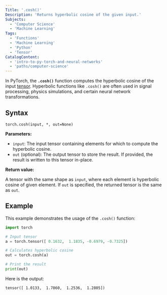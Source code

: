 ```yaml
---
Title: '.cosh()'
Description: 'Returns hyperbolic cosine of the given input.'
Subjects:
  - 'Computer Science'
  - 'Machine Learning'
Tags:
  - 'Functions'
  - 'Machine Learning'
  - 'Python'
  - 'Tensor'
CatalogContent:
  - 'intro-to-py-torch-and-neural-networks'
  - 'paths/computer-science'
---
```


In PyTorch, the **`.cosh()`** function computes the hyperbolic cosine of the input [tensor](https://www.codecademy.com/resources/docs/pytorch/tensors). Hyperbolic functions like `.cosh()` are often used in signal processing, physics simulations, and certain neural network transformations.

## Syntax

```pseudo
torch.cosh(input, *, out=None)
```

**Parameters:**

- `input`: The input tensor containing elements for which to compute the hyperbolic cosine.
- `out` (optional): The output tensor to store the result. If provided, the result is written to this tensor in-place.

**Return value:**

A tensor with the same shape as `input`, where each element is hyperbolic cosine of given element. If `out` is specified, the returned tensor is the same as `out`.

## Example

This example demonstrates the usage of the `.cosh()` function:

```py
import torch

# Input tensor
a = torch.tensor([ 0.1632,  1.1835, -0.6979, -0.7325])

# Calculates hyperbolic cosine
out = torch.cosh(a)

# Print the result
print(out)
```

Here is the output:

```shell
tensor([ 1.0133,  1.7860,  1.2536,  1.2805])
```
